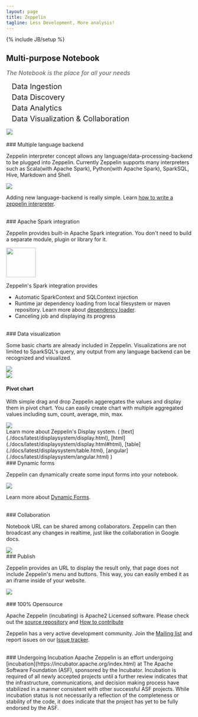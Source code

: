 ```yaml
---
layout: page
title: Zeppelin
tagline: Less Development, More analysis!
---
```

<!--
Licensed under the Apache License, Version 2.0 (the "License");
you may not use this file except in compliance with the License.
You may obtain a copy of the License at

http://www.apache.org/licenses/LICENSE-2.0

Unless required by applicable law or agreed to in writing, software
distributed under the License is distributed on an "AS IS" BASIS,
WITHOUT WARRANTIES OR CONDITIONS OF ANY KIND, either express or implied.
See the License for the specific language governing permissions and
limitations under the License.
-->
{% include JB/setup %}

<div class="row">
 <div class="col-md-5">
<h2>Multi-purpose Notebook</h2>

<p style="font-size:16px; color:#555555;font-style:italic;margin-bottom: 15px;">
  The Notebook is the place for all your needs
</p>
<ul style="list-style-type: none;padding-left:10px;" >
  <li style="font-size:20px; margin: 5px;"><span class="glyphicon glyphicon-import"></span> Data Ingestion</li>
  <li style="font-size:20px; margin: 5px;"><span class="glyphicon glyphicon-eye-open"></span> Data Discovery</li>
  <li style="font-size:20px; margin: 5px;"><span class="glyphicon glyphicon-wrench"></span> Data Analytics</li>
  <li style="font-size:20px; margin: 5px;"><span class="glyphicon glyphicon-dashboard"></span> Data Visualization & Collaboration</li>
</ul>

 </div>
 <div class="col-md-7"><img class="img-responsive" style="border: 1px solid #ecf0f1;" height="auto" src="assets/themes/zeppelin/img/notebook.png" /></div>
</div>


<br />
### Multiple language backend

Zeppelin interpreter concept allows any language/data-processing-backend to be plugged into Zeppelin.
Currently Zeppelin supports many interpreters such as Scala(with Apache Spark), Python(with Apache Spark), SparkSQL, Hive, Markdown and Shell.

<img class="img-responsive" src="assets/themes/zeppelin/img/screenshots/multiple_language_backend.png" />

Adding new language-backend is really simple. Learn [how to write a zeppelin interpreter](./docs/latest/development/writingzeppelininterpreter.html).


<br />
### Apache Spark integration

Zeppelin provides built-in Apache Spark integration. You don't need to build a separate module, plugin or library for it.

<img src="assets/themes/zeppelin/img/spark_logo.jpg" width="80px" />

Zeppelin's Spark integration provides

- Automatic SparkContext and SQLContext injection
- Runtime jar dependency loading from local filesystem or maven repository. Learn more about [dependency loader](./docs/latest/interpreter/spark.html#dependencyloading).
- Canceling job and displaying its progress

<br />
### Data visualization

Some basic charts are already included in Zeppelin. Visualizations are not limited to SparkSQL's query, any output from any language backend can be recognized and visualized.

<div class="row">
  <div class="col-md-6">
    <img class="img-responsive" src="./assets/themes/zeppelin/img/graph1.png" />
  </div>
  <div class="col-md-6">
    <img class="img-responsive" src="./assets/themes/zeppelin/img/graph2.png" />
  </div>
</div>

#### Pivot chart

With simple drag and drop Zeppelin aggeregates the values and display them in pivot chart. You can easily create chart with multiple aggregated values including sum, count, average, min, max.

<div class="row">
  <div class="col-md-8">
    <img class="img-responsive" src="./assets/themes/zeppelin/img/screenshots/pivot.png" />
  </div>
</div>
Learn more about Zeppelin's Display system. ( [text](./docs/latest/displaysystem/display.html), [html](./docs/latest/displaysystem/display.html#html), [table](./docs/latest/displaysystem/table.html), [angular](./docs/latest/displaysystem/angular.html) )


<br />
### Dynamic forms

Zeppelin can dynamically create some input forms into your notebook.

<img class="img-responsive" src="./assets/themes/zeppelin/img/screenshots/form_input.png" />

Learn more about [Dynamic Forms](./docs/latest/manual/dynamicform.html).


<br />
### Collaboration

Notebook URL can be shared among collaborators. Zeppelin can then broadcast any changes in realtime, just like the collaboration in Google docs.

<img src="./assets/themes/zeppelin/img/screenshots/collaboration.png" />

<br />
### Publish

<p>Zeppelin provides an URL to display the result only, that page does not include Zeppelin's menu and buttons.
This way, you can easily embed it as an iframe inside of your website.</p>

<div class="row">
  <img class="img-responsive center-block" src="./assets/themes/zeppelin/img/screenshots/publish.png" />
</div>

<br />
### 100% Opensource

Apache Zeppelin (incubating) is Apache2 Licensed software. Please check out the [source repository](http://git.apache.org/incubator-zeppelin.git) and [How to contribute](./docs/latest/development/howtocontribute.html)

Zeppelin has a very active development community.
Join the [Mailing list](./community.html) and report issues on our [Issue tracker](https://issues.apache.org/jira/browse/ZEPPELIN).

<br />
### Undergoing Incubation
Apache Zeppelin is an effort undergoing [incubation](https://incubator.apache.org/index.html) at The Apache Software Foundation (ASF), sponsored by the Incubator. Incubation is required of all newly accepted projects until a further review indicates that the infrastructure, communications, and decision making process have stabilized in a manner consistent with other successful ASF projects. While incubation status is not necessarily a reflection of the completeness or stability of the code, it does indicate that the project has yet to be fully endorsed by the ASF.
 
